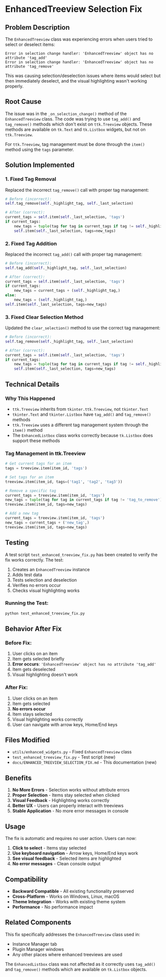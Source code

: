 # EnhancedTreeview Selection Fix

## Problem Description

The `EnhancedTreeview` class was experiencing errors when users tried to select or deselect items:

```
Error in selection change handler: 'EnhancedTreeview' object has no attribute 'tag_add'
Error in selection change handler: 'EnhancedTreeview' object has no attribute 'tag_remove'
```

This was causing selection/deselection issues where items would select but then immediately deselect, and the visual highlighting wasn't working properly.

## Root Cause

The issue was in the `_on_selection_change()` method of the `EnhancedTreeview` class. The code was trying to use `tag_add()` and `tag_remove()` methods which don't exist on `ttk.Treeview` objects. These methods are available on `tk.Text` and `tk.Listbox` widgets, but not on `ttk.Treeview`.

For `ttk.Treeview`, tag management must be done through the `item()` method using the `tags` parameter.

## Solution Implemented

### 1. **Fixed Tag Removal**
Replaced the incorrect `tag_remove()` call with proper tag management:

```python
# Before (incorrect):
self.tag_remove(self._highlight_tag, self._last_selection)

# After (correct):
current_tags = self.item(self._last_selection, 'tags')
if current_tags:
    new_tags = tuple(tag for tag in current_tags if tag != self._highlight_tag)
    self.item(self._last_selection, tags=new_tags)
```

### 2. **Fixed Tag Addition**
Replaced the incorrect `tag_add()` call with proper tag management:

```python
# Before (incorrect):
self.tag_add(self._highlight_tag, self._last_selection)

# After (correct):
current_tags = self.item(self._last_selection, 'tags')
if current_tags:
    new_tags = current_tags + (self._highlight_tag,)
else:
    new_tags = (self._highlight_tag,)
self.item(self._last_selection, tags=new_tags)
```

### 3. **Fixed Clear Selection Method**
Updated the `clear_selection()` method to use the correct tag management:

```python
# Before (incorrect):
self.tag_remove(self._highlight_tag, self._last_selection)

# After (correct):
current_tags = self.item(self._last_selection, 'tags')
if current_tags:
    new_tags = tuple(tag for tag in current_tags if tag != self._highlight_tag)
    self.item(self._last_selection, tags=new_tags)
```

## Technical Details

### Why This Happened
- `ttk.Treeview` inherits from `tkinter.ttk.Treeview`, not `tkinter.Text`
- `tkinter.Text` and `tkinter.Listbox` have `tag_add()` and `tag_remove()` methods
- `ttk.Treeview` uses a different tag management system through the `item()` method
- The `EnhancedListbox` class works correctly because `tk.Listbox` does support these methods

### Tag Management in ttk.Treeview
```python
# Get current tags for an item
tags = treeview.item(item_id, 'tags')

# Set tags for an item
treeview.item(item_id, tags=('tag1', 'tag2', 'tag3'))

# Remove a specific tag
current_tags = treeview.item(item_id, 'tags')
new_tags = tuple(tag for tag in current_tags if tag != 'tag_to_remove')
treeview.item(item_id, tags=new_tags)

# Add a new tag
current_tags = treeview.item(item_id, 'tags')
new_tags = current_tags + ('new_tag',)
treeview.item(item_id, tags=new_tags)
```

## Testing

A test script `test_enhanced_treeview_fix.py` has been created to verify the fix works correctly. The test:

1. Creates an `EnhancedTreeview` instance
2. Adds test data
3. Tests selection and deselection
4. Verifies no errors occur
5. Checks visual highlighting works

### Running the Test:
```bash
python test_enhanced_treeview_fix.py
```

## Behavior After Fix

### **Before Fix:**
1. User clicks on an item
2. Item gets selected briefly
3. **Error occurs**: `'EnhancedTreeview' object has no attribute 'tag_add'`
4. Item gets deselected
5. Visual highlighting doesn't work

### **After Fix:**
1. User clicks on an item
2. Item gets selected
3. **No errors occur**
4. Item stays selected
5. Visual highlighting works correctly
6. User can navigate with arrow keys, Home/End keys

## Files Modified

- `utils/enhanced_widgets.py` - Fixed `EnhancedTreeview` class
- `test_enhanced_treeview_fix.py` - Test script (new)
- `docs/ENHANCED_TREEVIEW_SELECTION_FIX.md` - This documentation (new)

## Benefits

1. **No More Errors** - Selection works without attribute errors
2. **Proper Selection** - Items stay selected when clicked
3. **Visual Feedback** - Highlighting works correctly
4. **Better UX** - Users can properly interact with treeviews
5. **Stable Application** - No more error messages in console

## Usage

The fix is automatic and requires no user action. Users can now:

1. **Click to select** - Items stay selected
2. **Use keyboard navigation** - Arrow keys, Home/End keys work
3. **See visual feedback** - Selected items are highlighted
4. **No error messages** - Clean console output

## Compatibility

- **Backward Compatible** - All existing functionality preserved
- **Cross-Platform** - Works on Windows, Linux, macOS
- **Theme Integration** - Works with existing theme system
- **Performance** - No performance impact

## Related Components

This fix specifically addresses the `EnhancedTreeview` class used in:
- Instance Manager tab
- Plugin Manager windows
- Any other places where enhanced treeviews are used

The `EnhancedListbox` class was not affected as it correctly uses `tag_add()` and `tag_remove()` methods which are available on `tk.Listbox` objects. 